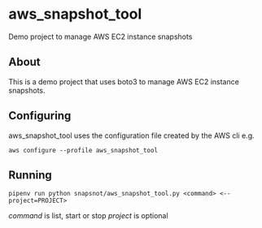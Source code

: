# aws_snapshot_tool

Demo project to manage AWS EC2 instance snapshots

## About

This is a demo project that uses boto3 to manage AWS EC2 instance snapshots.

## Configuring

aws_snapshot_tool uses the configuration file created by the AWS cli e.g.

`aws configure --profile aws_snapshot_tool`

## Running

`pipenv run python snapsnot/aws_snapshot_tool.py <command> <--project=PROJECT>`

*command* is list, start or stop
*project* is optional

